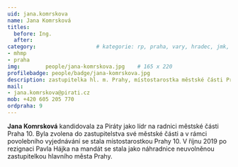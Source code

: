 ```yaml
---
uid: jana.komrskova
name: Jana Komrsková
titles:
  before: Ing. 
  after:
category:                 	# kategorie: rp, praha, vary, hradec, jmk, senat
- mhmp
- praha
img: 		people/jana-komrskova.jpg    # 165 x 220
profilebadge: people/badge/jana-komrskova.jpg
description: zastupitelka hl. m. Prahy, místostarostka městské části Praha 10 za Piráty    	# kratký popis, max 160 znaků
mail:
- jana.komrskova@pirati.cz
mob: +420 605 205 770
ordpraha: 9
---
```


**Jana Komrsková** kandidovala za Piráty jako lídr na radnici městské části Praha 10. Byla zvolena do zastupitelstva své městské části a v rámci povolebního vyjednávání se stala místostarostkou Prahy 10. V říjnu 2019 po rezignaci Pavla Hájka na mandát se stala jako náhradnice neuvolněnou zastupitelkou hlavního města Prahy. 
